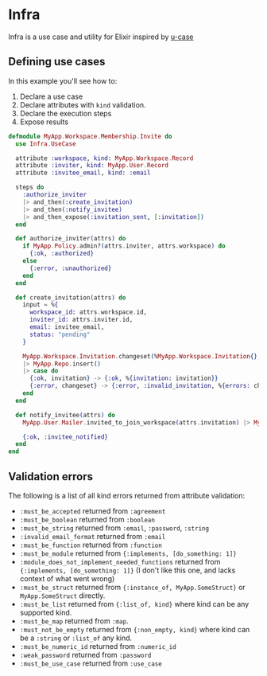 # Infra

Infra is a use case and utility for Elixir inspired by [u-case](https://github.com/serradura/u-case)

## Defining use cases

In this example you'll see how to:

1. Declare a use case
2. Declare attributes with `kind` validation.
3. Declare the execution steps
4. Expose results

```elixir
defmodule MyApp.Workspace.Membership.Invite do
  use Infra.UseCase

  attribute :workspace, kind: MyApp.Workspace.Record
  attribute :inviter, kind: MyApp.User.Record
  attribute :invitee_email, kind: :email

  steps do
    :authorize_inviter
    |> and_then(:create_invitation)
    |> and_then(:notify_invitee)
    |> and_then_expose(:invitation_sent, [:invitation])
  end

  def authorize_inviter(attrs) do
    if MyApp.Policy.admin?(attrs.inviter, attrs.workspace) do
      {:ok, :authorized}
    else
      {:error, :unauthorized}
    end
  end

  def create_invitation(attrs) do
    input = %{
      workspace_id: attrs.workspace.id,
      inviter_id: attrs.inviter.id,
      email: invitee_email,
      status: "pending"
    }

    MyApp.Workspace.Invitation.changeset(%MyApp.Workspace.Invitation{}, input)
    |> MyApp.Repo.insert()
    |> case do
      {:ok, invitation} -> {:ok, %{invitation: invitation}}
      {:error, changeset} -> {:error, :invalid_invitation, %{errors: changeset.errors}}
    end
  end

  def notify_invitee(attrs) do
    MyApp.User.Mailer.invited_to_join_workspace(attrs.invitation) |> MyApp.Mailer.deliver()

    {:ok, :invitee_notified}
  end
end
```

## Validation errors

The following is a list of all kind errors returned from attribute validation:

- `:must_be_accepted` returned from `:agreement`
- `:must_be_boolean` returned from `:boolean`
- `:must_be_string` returned from `:email`, `:password`, `:string`
- `:invalid_email_format` returned from `:email`
- `:must_be_function` returned from `:function`
- `:must_be_module` returned from `{:implements, [do_something: 1]}`
- `:module_does_not_implement_needed_functions` returned from `{:implements, [do_something: 1]}` (I don't like this one, and lacks context of what went wrong)
- `:must_be_struct` returned from `{:instance_of, MyApp.SomeStruct}` or `MyApp.SomeStruct` directly.
- `:must_be_list` returned from `{:list_of, kind}` where kind can be any supported kind.
- `:must_be_map` returned from `:map`.
- `:must_not_be_empty` returned from `{:non_empty, kind}` where kind can be a `:string` or `:list_of` any kind.
- `:must_be_numeric_id` returned from `:numeric_id`
- `:weak_password` returned from `:password`
- `:must_be_use_case` returned from `:use_case`
